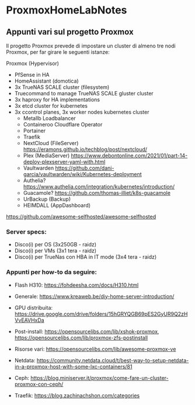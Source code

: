 # ProxmoxHomeLabNotes
## Appunti vari sul progetto Proxmox
Il progetto Proxmox prevede di impostare un cluster di almeno tre nodi Proxmox, per far girare le seguenti istanze:

Proxmox (Hypervisor)
- PfSense in HA
- HomeAssistant (domotica)
- 3x TrueNAS SCALE cluster (filesystem)
- Truecommand to manage TrueNAS SCALE gluster cluster
- 3x haproxy for HA implementations
- 3x etcd cluster for kubernetes
- 3x ccontrol planes, 3x worker nodes kubernetes cluster
    - Metallb Loadbalancer
    - Containeroo Cloudflare Operator
    - Portainer
    - Traefik
    - NextCloud (FileServer) https://eramons.github.io/techblog/post/nextcloud/
    - Plex (MediaServer) https://www.debontonline.com/2021/01/part-14-deploy-plexserver-yaml-with.html
    - Vaultwarden https://github.com/dani-garcia/vaultwarden/wiki/Kubernetes-deployment
    - Authelia? https://www.authelia.com/integration/kubernetes/introduction/
    - Guacamole? https://github.com/thomas-illiet/k8s-guacamole
    - UrBackup (Backup)
    - HEIMDALL (AppDashboard)

https://github.com/awesome-selfhosted/awesome-selfhosted

### Server specs:
- Disco(i) per OS (3x250GB - raidz)
- Disco(i) per VMs (3x1 tera - raidz)
- Disco(i) per TrueNas con HBA in IT mode (3x4 tera - raidz)

### Appunti per how-to da seguire:
- Flash H310: https://fohdeesha.com/docs/H310.html
- Generale: https://www.kreaweb.be/diy-home-server-introduction/
- GPU distribuita: https://drive.google.com/drive/folders/15hGRYQGB69pES2GyUR9Q2zHVvEAVHxDa
- Post-install: https://opensourcelibs.com/lib/xshok-proxmox, https://opensourcelibs.com/lib/proxmox-zfs-postinstall
- Risorse vari: https://opensourcelibs.com/lib/awesome-proxmox-ve
- Netdata: https://community.netdata.cloud/t/best-way-to-setup-netdata-in-a-proxmox-host-with-some-lxc-containers/81
- Ceph: https://blog.miniserver.it/proxmox/come-fare-un-cluster-proxmox-con-ceph/

- Traefik: https://blog.zachinachshon.com/categories
